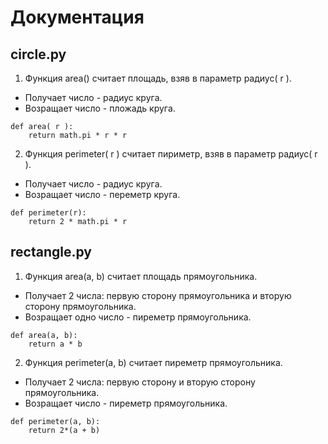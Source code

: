 # Документация
## circle.py
1. Функция area() считает площадь, взяв в параметр радиус( r ). 
- Получает число - радиус круга.
- Возращает число - пложадь круга.
```
def area( r ):
    return math.pi * r * r 
 ```

2. Функция perimeter( r ) считает пириметр, взяв в параметр радиус( r ).
- Получает число - радиус круга.
- Возращает число - переметр круга.
```
def perimeter(r):
    return 2 * math.pi * r 
 ```
 ## rectangle.py
1. Функция area(a, b) считает площадь прямоугольника.
- Получает 2 числа: первую сторону прямоугольника и вторую сторону прямоугольника.
- Возращает одно число - пиреметр прямоугольника.
```
def area(a, b): 
    return a * b 
```
2. Функция perimeter(a, b) считает пиреметр прямоугольника.
- Получает 2 числа: первую сторону и вторую сторону прямоугольника.
- Возращает число - пиреметр прямоугольника.
```
def perimeter(a, b): 
    return 2*(a + b) 
```